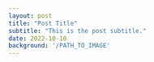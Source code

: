 ```yaml
---
layout: post
title: "Post Title"
subtitle: "This is the post subtitle."
date: 2022-10-10
background: '/PATH_TO_IMAGE'
---
```

